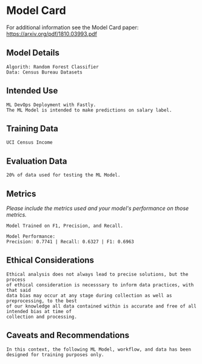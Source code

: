 # Model Card

For additional information see the Model Card paper: https://arxiv.org/pdf/1810.03993.pdf

## Model Details
    Algorith: Random Forest Classifier 
    Data: Census Bureau Datasets

## Intended Use
    ML DevOps Deployment with Fastly. 
    The ML Model is intended to make predictions on salary label. 

## Training Data
    UCI Census Income

## Evaluation Data
    20% of data used for testing the ML Model.

## Metrics
_Please include the metrics used and your model's performance on those metrics._
    
    Model Trained on F1, Precision, and Recall.

    Model Performance:
    Precision: 0.7741 | Recall: 0.6327 | F1: 0.6963


## Ethical Considerations

    Ethical analysis does not always lead to precise solutions, but the process
    of ethical consideration is necesssary to inform data practices, with that said 
    data bias may occur at any stage during collection as well as preprocessing, to the best
    of our knowledge all data contained within is accurate and free of all intended bias at time of
    collection and processing.
        

## Caveats and Recommendations
    
    In this context, the following ML Model, workflow, and data has been designed for training purposes only.